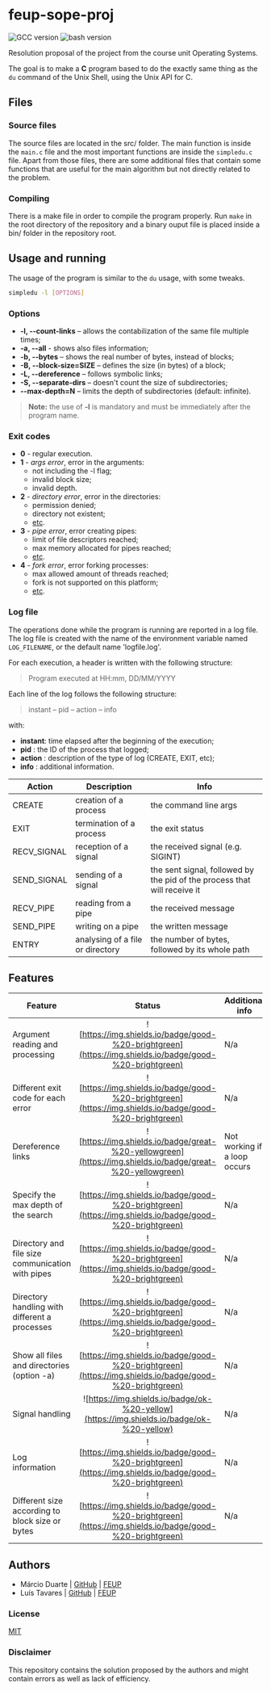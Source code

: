 # feup-sope-proj
![GCC version](https://img.shields.io/badge/gcc-7.4.0-green) ![bash version](https://img.shields.io/badge/bash-4.4.19-lightgrey)

Resolution proposal of the project from the course unit Operating Systems.

The goal is to make a **C** program based to do the exactly same thing as the `du` command of the Unix Shell, using the Unix API for C.

## Files

### Source files
The source files are located in the src/ folder. The main function is inside the `main.c` file and the most important functions are inside the `simpledu.c` file. Apart from those files, there are some additional files that contain some functions that are useful for the main algorithm but not directly related to the problem. 

### Compiling
There is a make file in order to compile the program properly. Run `make` in the root directory of the repository and a binary ouput file is placed inside a bin/ folder in the repository root.

## Usage and running
The usage of the program is similar to the `du` usage, with some tweaks.
```bash
simpledu -l [OPTIONS]
```

### Options
* **-l, --count-links** – allows the contabilization of the same file multiple times;
* **-a, --all** - shows also files information;
* **-b, --bytes** – shows the real number of bytes, instead of blocks;
* **-B, --block-size=SIZE** – defines the size (in bytes) of a block;
* **-L, --dereference** – follows symbolic links;
* **-S, --separate-dirs** – doesn't count the size of subdirectories;
* **--max-depth=N** – limits the depth of subdirectories (default: infinite).
>**Note:** the use of **-l** is mandatory and must be immediately after the program name.

### Exit codes
* **0** - regular execution.
* **1** - _args error_, error in the arguments:
  * not including the -l flag;
  * invalid block size;
  * invalid depth.
* **2** - _directory error_, error in the directories:
  * permission denied;
  * directory not existent;
  * [etc](http://man7.org/linux/man-pages/man3/opendir.3.html).
* **3** - _pipe error_, error creating pipes:
  * limit of file descriptors reached;
  * max memory allocated for pipes reached;
  * [etc](http://man7.org/linux/man-pages/man2/pipe.2.html).
* **4** - _fork error_, error forking processes:
  * max allowed amount of threads reached;
  * fork is not supported on this platform;
  * [etc](http://man7.org/linux/man-pages/man2/fork.2.html).

### Log file
The operations done while the program is running are reported in a log file. The log file is created with the name of the environment variable named `LOG_FILENAME`, or the default name 'logfile.log'.

For each execution, a header is written with the following structure:
> Program executed at HH:mm, DD/MM/YYYY

Each line of the log follows the following structure:
> instant – pid – action – info

with:

* **instant**: time elapsed after the beginning of the execution;
* **pid**    : the ID of the process that logged;
* **action** : description of the type of log (CREATE, EXIT, etc);
* **info**   : additional information.

| **Action**  | Description                      | **Info**                                                     |
| ----------- | -------------------------------- | ------------------------------------------------------------ |
| CREATE      | creation of a process            | the command line args                                        |
| EXIT        | termination of a process         | the exit status                                              |
| RECV_SIGNAL | reception of a signal            | the received signal (e.g. SIGINT)                            |
| SEND_SIGNAL | sending of a signal              | the sent signal, followed by the pid of the process that will receive it |
| RECV_PIPE   | reading from a pipe              | the received message                                         |
| SEND_PIPE   | writing on a pipe                | the written message                                          |
| ENTRY       | analysing of a file or directory | the number of bytes, followed by its whole path              |

## Features

| **Feature** | Status | Additional info |
| -------------- | :--------: |------------|
| Argument reading and processing | ![https://img.shields.io/badge/good-%20-brightgreen](https://img.shields.io/badge/good-%20-brightgreen)| N/a |
| Different exit code for each error | ![https://img.shields.io/badge/good-%20-brightgreen](https://img.shields.io/badge/good-%20-brightgreen) | N/a |
| Dereference links | ![https://img.shields.io/badge/great-%20-yellowgreen](https://img.shields.io/badge/great-%20-yellowgreen) | Not working if a loop occurs|
| Specify the max depth of the search| ![https://img.shields.io/badge/good-%20-brightgreen](https://img.shields.io/badge/good-%20-brightgreen) | N/a|
| Directory and file size communication with pipes| ![https://img.shields.io/badge/good-%20-brightgreen](https://img.shields.io/badge/good-%20-brightgreen) | N/a|
| Directory handling with different a processes | ![https://img.shields.io/badge/good-%20-brightgreen](https://img.shields.io/badge/good-%20-brightgreen) | N/a|
| Show all files and directories (option -a) | ![https://img.shields.io/badge/good-%20-brightgreen](https://img.shields.io/badge/good-%20-brightgreen) | N/a |
| Signal handling | ![https://img.shields.io/badge/ok-%20-yellow](https://img.shields.io/badge/ok-%20-yellow) |N/a|
| Log information | ![https://img.shields.io/badge/good-%20-brightgreen](https://img.shields.io/badge/good-%20-brightgreen) |N/a|
| Different size according to block size or bytes | ![https://img.shields.io/badge/good-%20-brightgreen](https://img.shields.io/badge/good-%20-brightgreen) |N/a|

## Authors

* Márcio Duarte | [GitHub](https://github.com/ctrlMarcio) | [FEUP](https://sigarra.up.pt/feup/pt/fest_geral.cursos_list?pv_num_unico=201909936)
* Luís Tavares | [GitHub](https://github.com/luist18)  | [FEUP](https://sigarra.up.pt/feup/pt/fest_geral.cursos_list?pv_num_unico=201809679)

### License

[MIT](https://opensource.org/licenses/MIT)

### Disclaimer
This repository contains the solution proposed by the authors and might contain errors as well as lack of efficiency.

